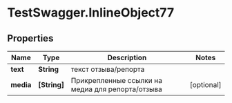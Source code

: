 # TestSwagger.InlineObject77

## Properties

Name | Type | Description | Notes
------------ | ------------- | ------------- | -------------
**text** | **String** | текст отзыва/репорта | 
**media** | **[String]** | Прикрепленные ссылки на медиа для репорта/отзыва | [optional] 


